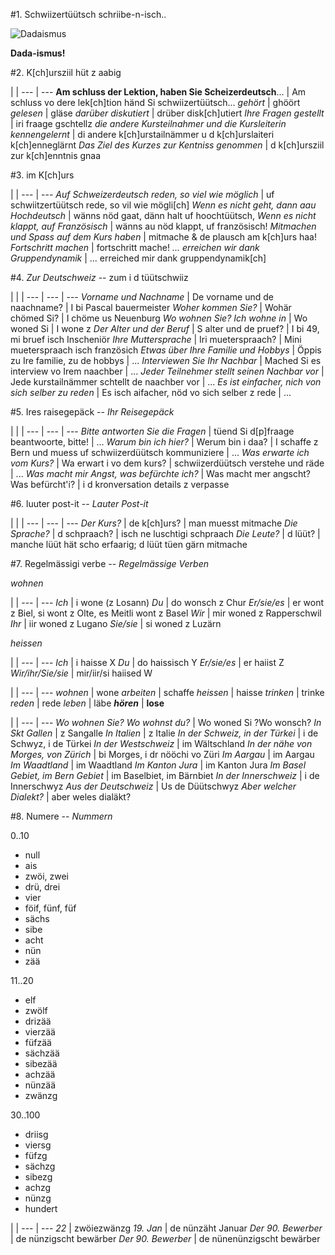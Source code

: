 #1. Schwiizertüütsch schriibe-n-isch.. 


![Dadaismus](https://upload.wikimedia.org/wikipedia/commons/e/e1/Baargeld.jpg)

 **Dada-ismus!**


#2. K[ch]ursziil hüt z aabig

 | |
--- | ---
**Am schluss der Lektion, haben Sie Scheizerdeutsch**... | Am schluss vo dere lek[ch]tion händ Si schwiizertüütsch...
*gehört* | ghöört
*gelesen* | gläse
*darüber diskutiert* | drüber disk[ch]utiert
*Ihre Fragen gestellt* | iri fraage gschtellz
*die andere Kursteilnahmer und die Kursleiterin kennengelernt* | di andere k[ch]urstailnämmer u d k[ch]urslaiteri k[ch]enneglärnt
*Das Ziel des Kurzes zur Kentniss genommen* | d k[ch]ursziil zur k[ch]enntnis gnaa

#3. im K[ch]urs

 | |
--- | ---
*Auf Schweizerdeutsch reden, so viel wie möglich* | uf schwiitzertüütsch rede, so vil wie mögli[ch]
*Wenn es nicht geht, dann aau Hochdeutsch* | wänns nöd gaat, dänn halt uf hoochtüütsch,
*Wenn es nicht klappt, auf Französisch* | wänns au nöd klappt, uf französisch!
*Mitmachen und Spass auf dem Kurs haben* | mitmache & de plausch am k[ch]urs haa!
*Fortschritt machen* | fortschritt mache!
*... erreichen wir dank Gruppendynamik* | ... erreiched mir dank gruppendynamik[ch]

#4. *Zur Deutschweiz* -- zum i d tüütschwiiz

 | | |
--- | --- | ---
*Vorname und Nachname* | De vorname und de naachname? | I bi Pascal bauermeister
*Woher kommen Sie?* | Wohär chömed Si? | I chöme us Neuenburg
*Wo wohnen Sie? Ich wohne in <Ort>* | Wo woned Si | I wone z <ort>
*Der Alter und der Beruf* | S alter und de pruef? | I bi 49, mi bruef isch Inscheniör
*Ihre Muttersprache* | Iri mueterspraach? | Mini mueterspraach isch französich
*Etwas über Ihre Familie und Hobbys* | Öppis zu Ire familie, zu de hobbys | ...
*Interviewen Sie Ihr Nachbar* | Mached Si es interview vo Irem naachber | ...
*Jeder Teilnehmer stellt seinen Nachbar vor* | Jede kurstailnämmer schtellt de naachber vor | ...
*Es ist einfacher, nich von sich selber zu reden* | Es isch aifacher, nöd vo sich selber z rede | ...

#5. Ires raisegepäck -- *Ihr Reisegepäck*

 | | |
--- | --- | ---
*Bitte antworten Sie die Fragen* | tüend Si d[p]fraage beantwoorte, bitte! | ...
*Warum bin ich hier?* | Werum bin i daa? | I schaffe z Bern und muess uf schwiizerdüütsch kommuniziere | ...
*Was erwarte ich vom Kurs?* | Wa erwart i vo dem kurs? | schwiizerdüütsch verstehe und räde | ...
*Was macht mir Angst, was befürchte ich?* | Was macht mer angscht? Was befürcht'i? | i d kronversation details z verpasse

#6. luuter post-it -- *Lauter Post-it*

 | | |
--- | --- | ---
*Der Kurs?* | de k[ch]urs? | man muesst mitmache
*Die Sprache?* | d schpraach? | isch ne luschtigi schpraach
*Die Leute?* | d lüüt? | manche lüüt hät scho erfaarig; d lüüt tüen gärn mitmache

#7. Regelmässigi verbe -- *Regelmässige Verben*

*wohnen*

 | |
--- | ---
*Ich* | i wone (z Losann)
*Du* | do wonsch z Chur
*Er/sie/es* | er wont z Biel, si wont z Olte, es Meitli wont z Basel
*Wir* | mir  woned z Rapperschwil
*Ihr* | iir woned z Lugano
*Sie/sie* | si woned z Luzärn

*heissen*

 | |
--- | ---
*Ich* | i haisse X
*Du* | do haissisch Y
*Er/sie/es* | er haiist Z
*Wir/ihr/Sie/sie* | mir/iir/si haiised W

 | |
--- | ---
*wohnen* | wone
*arbeiten* | schaffe
*heissen* | haisse
*trinken* | trinke
*reden* | rede
*leben* | läbe
***hören*** | **lose**


 | |
--- | ---
*Wo wohnen Sie? Wo wohnst du?* | Wo woned Si ?Wo wonsch?
*In Skt Gallen* | z Sangalle
*In Italien* | z Italie
*In der Schweiz, in der Türkei* | i de Schwyz, i de Türkei
*In der Westschweiz* | im Wältschland
*In der nähe von Morges, von Zürich* | bi Morges, i dr nööchi vo Züri
*Im Aargau* | im Aargau
*Im Waadtland* | im Waadtland
*Im Kanton Jura* | im Kanton Jura
*Im Basel Gebiet, im Bern Gebiet* | im Baselbiet, im Bärnbiet
*In der Innerschweiz* | i de Innerschwyz
*Aus der Deutschweiz* | Us de Düütschwyz
*Aber welcher Dialekt?* | aber weles dialäkt?

#8. Numere -- *Nummern*

0..10

- null
- ais
- zwöi, zwei
- drü, drei
- vier
- föif, fünf, füf
- sächs
- sibe
- acht
- nün
- zää

11..20

- elf
- zwölf
- drizää
- vierzää
- füfzää
- sächzää
- sibezää
- achzää
- nünzää
- zwänzg

30..100

- driisg
- viersg
- füfzg
- sächzg
- sibezg
- achzg
- nünzg
- hundert


| |
--- | ---
*22* | zwöiezwänzg
*19. Jan* | de nünzäht Januar
*Der 90. Bewerber* | de nünzigscht bewärber
*Der 90. Bewerber* | de nünenünzigscht bewärber
